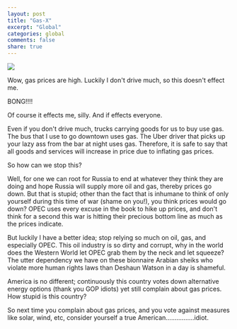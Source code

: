 ```yaml
---
layout: post
title: "Gas-X"
excerpt: "Global"
categories: global
comments: false
share: true
---
```




![](https://www.reuters.com/resizer/prx70URoZ7gvHX9MbmfxaXwBodY=/1200x0/filters:quality(80)/cloudfront-us-east-2.images.arcpublishing.com/reuters/MC2UV3EA4FOSJCTLBS64ZTW2J4.jpg)



Wow, gas prices are high. Luckily I don't drive much, so this doesn't effect me.



BONG!!!!



Of course it effects me, silly. And if effects everyone. 

Even if you don't drive much, trucks carrying goods for us to buy use gas. The bus that I use to go downtown uses gas. The Uber driver that picks up your lazy ass from the bar at night uses gas. Therefore, it is safe to say that all goods and services will increase in price due to inflating gas prices.

So how can we stop this?

Well, for one we can root for Russia to end at whatever they think they are doing and hope Russia will supply more oil and gas, thereby prices go down. But that is stupid; other than the fact that is inhumane to think of only yourself during this time of war (shame on you!), you think prices would go down? OPEC uses every excuse in the book to hike up prices, and don't think for a second this war is hitting their precious bottom line as much as the prices indicate. 

But luckily I have a better idea; stop relying so much on oil, gas, and especially OPEC. This oil industry is so dirty and corrupt, why in the world does the Western World let OPEC grab them by the neck and let squeeze? The utter dependency we have on these bionnaire Arabian sheiks who violate more human rights laws than Deshaun Watson in a day is shameful. 

America is no different; continuously this country votes down alternative energy options (thank you GOP idiots) yet still complain about gas prices. How stupid is this country?

So next time you complain about gas prices, and you vote against measures like solar, wind, etc, consider yourself a true American................idiot.







